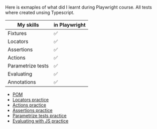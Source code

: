 Here is exmaples of what did I learnt during Playwright course.
All tests where created unsing Typescript.

| My skills | in Playwright |
|---|---|
| Fixtures  | ✅  |
| Locators  | ✅ |
| Assertions  | ✅ |
| Actions  | ✅ |
| Parametrize tests  | ✅ |
| Evaluating  | ✅ |
| Annotations  | ✅ |


- [POM](https://github.com/reutdani1lqa/playwright_practice/blob/main/POM/pages/loginPage.ts)
- [Locators practice](https://github.com/reutdani1lqa/playwright_practice/blob/main/локаторы/9.css.spec.ts)
- [Actions practice](https://github.com/reutdani1lqa/playwright_practice/blob/main/экшены/3.fill.spec.ts)
- [Assertions practice](https://github.com/reutdani1lqa/playwright_practice/blob/main/%D1%83%D1%82%D0%B2%D0%B5%D1%80%D0%B6%D0%B4%D0%B5%D0%BD%D0%B8%D1%8F/5.toHaveAttribute.spec.ts)
- [Parametrize tests practice](https://github.com/reutdani1lqa/playwright_practice/blob/main/%D0%BF%D1%80%D0%BE%D0%B4%D0%B2%D0%B8%D0%BD%D1%83%D1%82%D1%8B%D0%B5%20%D0%B2%D0%BE%D0%B7%D0%BC%D0%BE%D0%B6%D0%BD%D0%BE%D1%81%D1%82%D0%B8/parametrize.spec.ts)
- [Evaluating with JS practice](https://github.com/reutdani1lqa/playwright_practice/blob/main/%D0%BF%D1%80%D0%BE%D0%B4%D0%B2%D0%B8%D0%BD%D1%83%D1%82%D1%8B%D0%B5%20%D0%B2%D0%BE%D0%B7%D0%BC%D0%BE%D0%B6%D0%BD%D0%BE%D1%81%D1%82%D0%B8/evaluate.spec.ts)

